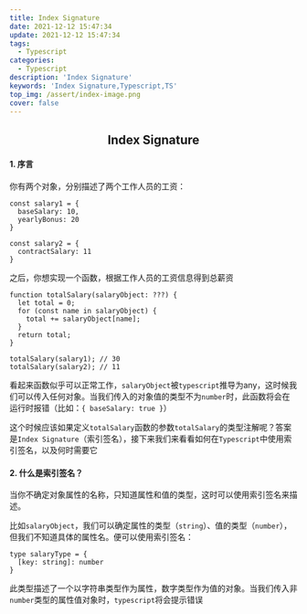 ```yaml
---
title: Index Signature
date: 2021-12-12 15:47:34
update: 2021-12-12 15:47:34
tags:
  - Typescript
categories:
  - Typescript
description: 'Index Signature'
keywords: 'Index Signature,Typescript,TS'
top_img: /assert/index-image.png
cover: false
---
```


## <center>Index Signature</center>

#### 1. 序言
  你有两个对象，分别描述了两个工作人员的工资：
  ```TS
  const salary1 = {
    baseSalary: 10,
    yearlyBonus: 20
  }
  
  const salary2 = {
    contractSalary: 11
  }
```

  之后，你想实现一个函数，根据工作人员的工资信息得到总薪资

  ```TS
  function totalSalary(salaryObject: ???) {
    let total = 0;
    for (const name in salaryObject) {
      total += salaryObject[name];
    }
    return total;
  }

  totalSalary(salary1); // 30
  totalSalary(salary2); // 11
  ```

  看起来函数似乎可以正常工作，`salaryObject`被`typescript`推导为any，这时候我们可以传入任何对象。当我们传入的对象值的类型不为`number`时，此函数将会在运行时报错（比如：`{ baseSalary: true }`）

  这个时候应该如果定义`totalSalary`函数的参数`totalSalary`的类型注解呢？答案是`Index Signature`（索引签名），接下来我们来看看如何在`Typescript`中使用索引签名，以及何时需要它

#### 2. 什么是索引签名？
    
  当你不确定对象属性的名称，只知道属性和值的类型，这时可以使用索引签名来描述。
    
  比如`salaryObject`，我们可以确定属性的类型（`string`）、值的类型（`number`），但我们不知道具体的属性名。便可以使用索引签名：
    
  ```TS
  type salaryType = {
    [key: string]: number
  }
  ```
    
  此类型描述了一个以字符串类型作为属性，数字类型作为值的对象。当我们传入非`number`类型的属性值对象时，`typescript`将会提示错误